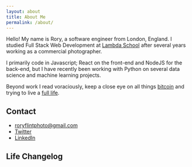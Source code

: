 ```yaml
---
layout: about
title: About Me
permalink: /about/
---
```


Hello! My name is Rory, a software engineer from London, England. I studied Full Stack Web Development at
<a href="https://lambdaschool.com/" target="_blank">Lambda School</a> after several years working as a commercial
photographer.

I primarily code in Javascript; React on the front-end and NodeJS for the back-end, but I have recently been
working with Python on several data science and machine learning projects.

Beyond work I read voraciously, keep a close eye on all things
<a href="https://bitcoin.org/bitcoin.pdf" target="_blank">bitcoin</a> and trying to live a
[full life](/life/).

## Contact

- <a href="mailto:roryflintphoto@gmail.com">roryflintphoto@gmail.com</a>
- <a href="https://twitter.com/MrRoryFlint/" target="_blank">Twitter</a>
- <a href="https://www.linkedin.com/in/rory-patrick-flint/" target="_blank">LinkedIn</a>

## Life Changelog
